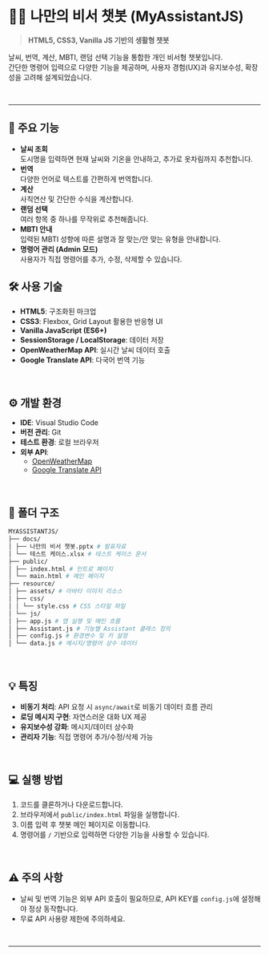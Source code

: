 # 🧑‍💻 나만의 비서 챗봇 (MyAssistantJS)

> **HTML5, CSS3, Vanilla JS 기반의 생활형 챗봇**

날씨, 번역, 계산, MBTI, 랜덤 선택 기능을 통합한 개인 비서형 챗봇입니다.  
간단한 명령어 입력으로 다양한 기능을 제공하며, 사용자 경험(UX)과 유지보수성, 확장성을 고려해 설계되었습니다.

<br/>

---

## 🚀 주요 기능
- **날씨 조회**  
  도시명을 입력하면 현재 날씨와 기온을 안내하고, 추가로 옷차림까지 추천합니다.
- **번역**  
  다양한 언어로 텍스트를 간편하게 번역합니다.
- **계산**  
  사칙연산 및 간단한 수식을 계산합니다.
- **랜덤 선택**  
  여러 항목 중 하나를 무작위로 추천해줍니다.
- **MBTI 안내**  
  입력된 MBTI 성향에 따른 설명과 잘 맞는/안 맞는 유형을 안내합니다.
- **명령어 관리 (Admin 모드)**  
  사용자가 직접 명령어를 추가, 수정, 삭제할 수 있습니다.


## 🛠️ 사용 기술
- **HTML5**: 구조화된 마크업
- **CSS3**: Flexbox, Grid Layout 활용한 반응형 UI
- **Vanilla JavaScript (ES6+)**
- **SessionStorage / LocalStorage**: 데이터 저장
- **OpenWeatherMap API**: 실시간 날씨 데이터 호출
- **Google Translate API**: 다국어 번역 기능

<br/>

## ⚙️ 개발 환경
- **IDE**: Visual Studio Code
- **버전 관리**: Git
- **테스트 환경**: 로컬 브라우저
- **외부 API**:
  - [OpenWeatherMap](https://openweathermap.org/)
  - [Google Translate API](https://cloud.google.com/translate)

<br/>

## 📁 폴더 구조
```bash
MYASSISTANTJS/
├── docs/
│ ├── 나만의 비서 챗봇.pptx # 발표자료
│ └── 테스트 케이스.xlsx # 테스트 케이스 문서
├── public/
│ ├── index.html # 인트로 페이지
│ └── main.html # 메인 페이지
├── resource/
│ ├── assets/ # 아바타 이미지 리소스
│ ├── css/
│ │ └── style.css # CSS 스타일 파일
│ └── js/
│ ├── app.js # 앱 실행 및 메인 흐름
│ ├── Assistant.js # 기능별 Assistant 클래스 정의
│ ├── config.js # 환경변수 및 키 설정
│ └── data.js # 메시지/명령어 상수 데이터
```

<br/>


## 💡 특징
- **비동기 처리**: API 요청 시 `async/await`로 비동기 데이터 흐름 관리
- **로딩 메시지 구현**: 자연스러운 대화 UX 제공
- **유지보수성 강화**: 메시지/데이터 상수화
- **관리자 기능**: 직접 명령어 추가/수정/삭제 가능

<br/>

## 💻 실행 방법

1. 코드를 클론하거나 다운로드합니다.
2. 브라우저에서 `public/index.html` 파일을 실행합니다.
3. 이름 입력 후 챗봇 메인 페이지로 이동합니다.
4. 명령어를 `/` 기반으로 입력하면 다양한 기능을 사용할 수 있습니다.

<br/>

## ⚠️ 주의 사항
- 날씨 및 번역 기능은 외부 API 호출이 필요하므로, API KEY를 `config.js`에 설정해야 정상 동작합니다.
- 무료 API 사용량 제한에 주의하세요.

<br/>

---
